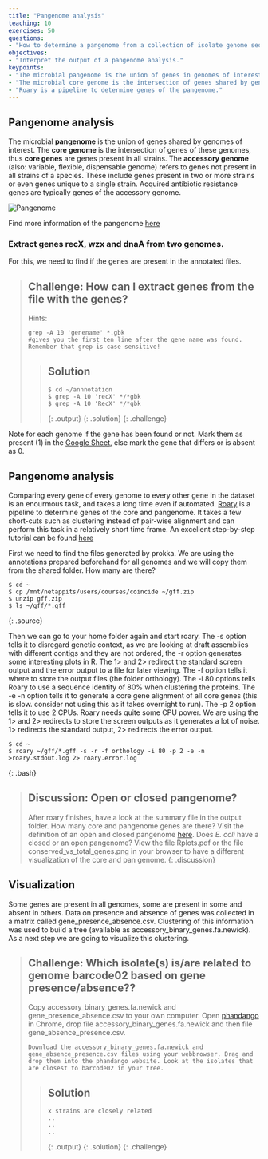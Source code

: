 ```yaml
---
title: "Pangenome analysis"
teaching: 10
exercises: 50
questions:
- "How to determine a pangenome from a collection of isolate genome sequences?"
objectives:
- "Interpret the output of a pangenome analysis."
keypoints:
- "The microbial pangenome is the union of genes in genomes of interest."
- "The microbial core genome is the intersection of genes shared by genomes of interest."
- "Roary is a pipeline to determine genes of the pangenome."
---
```




## Pangenome analysis

The microbial **pangenome** is the union of genes shared by genomes of interest. The **core genome** is the intersection of genes of these genomes, thus **core genes** are genes present in all strains. The **accessory genome** (also: variable, flexible, dispensable genome) refers to genes not present in all strains of a species. These include genes present in two or more strains or even genes unique to a single strain. Acquired antibiotic resistance genes are typically genes of the accessory genome.

![Pangenome](../fig/pan-genome-figure1-1024x398.png)


Find more information of the pangenome [here](http://www.metagenomics.wiki/pdf/definition/pangenome)

### Extract genes recX, wzx and dnaA from two genomes.

For this, we need to find if the genes are present in the annotated files.

> ## Challenge: How can I extract genes from the file with the genes?
>
> Hints:
> ~~~
> grep -A 10 'genename' *.gbk 
> #gives you the first ten line after the gene name was found. Remember that grep is case sensitive!
> ~~~
> > ## Solution
> >
> > 
> > ~~~
> > $ cd ~/annnotation
> > $ grep -A 10 'recX' */*gbk
> > $ grep -A 10 'RecX' */*gbk 
> > 
> > ~~~
> > {: .output}
> {: .solution}
{: .challenge}

Note for each genome if the gene has been found or not. Mark them as present (1) in the [Google Sheet](https://docs.google.com/spreadsheets/d/1KI0KA0Rcbg3pKrFRDKikrj4Mdo5pmV60nOodNzNtZp4/edit#gid=0), else mark the gene that differs or is absent as 0. 


## Pangenome analysis

Comparing every gene of every genome to every other gene in the dataset is an enourmous task, and takes a long time even if automated. [Roary](https://sanger-pathogens.github.io/Roary/) is a pipeline to determine genes of the core and pangenome. It takes a few short-cuts such as clustering instead of pair-wise alignment and can perform this task in a relatively short time frame. An excellent step-by-step tutorial can be found [here](https://github.com/microgenomics/tutorials/blob/master/pangenome.md)

First we need to find the files generated by prokka. We are using the annotations prepared beforehand for all genomes and we will copy them from the shared folder. How many are there?

~~~
$ cd ~
$ cp /mnt/netappits/users/courses/coincide ~/gff.zip
$ unzip gff.zip
$ ls ~/gff/*.gff
~~~
{: .source}

Then we can go to your home folder again and start roary. The -s option tells it to disregard genetic context, as we are looking at draft assemblies with different contigs and they are not ordered, the -r option generates some interesting plots in R. The 1> and 2> redirect the standard screen output and the error output to a file for later viewing. The -f option tells it where to store the output files (the folder orthology). The -i 80 options tells Roary to use a sequence identity of 80% when clustering the proteins. The -e -n option tells it to generate a core gene alignment of all core genes (this is slow. consider not using this as it takes overnight to run). The -p 2 option tells it to use 2 CPUs. Roary needs quite some CPU power. We are using the 1> and 2> redirects to store the screen outputs as it generates a lot of noise. 1> redirects the standard output, 2> redirects the error output. 

~~~
$ cd ~
$ roary ~/gff/*.gff -s -r -f orthology -i 80 -p 2 -e -n >roary.stdout.log 2> roary.error.log
~~~
{: .bash}

> ## Discussion: Open or closed pangenome?
> After roary finishes, have a look at the summary file in the output folder. How many core and pangenome genes are there? Visit the
> definition of an open and closed pangenome [here](http://www.metagenomics.wiki/pdf/definition/pangenome). 
> Does *E. coli* have a closed or an open pangenome? View the file Rplots.pdf or the file conserved_vs_total_genes.png in your browser to have a different visualization of the core and pan genome.
{: .discussion}


## Visualization

Some genes are present in all genomes, some are present in some and absent in others. Data on presence and absence of genes was collected in a matrix called gene_presence_absence.csv. Clustering of this information was used to build a tree (available as accessory_binary_genes.fa.newick). As a next step we are going to visualize this clustering.


> ## Challenge: Which isolate(s) is/are related to genome barcode02 based on gene presence/absence??
>
> Copy accessory_binary_genes.fa.newick and gene_presence_absence.csv to your own computer. 
> Open [phandango](http://jameshadfield.github.io/phandango/) in Chrome, drop file accessory_binary_genes.fa.newick and
> then file gene_absence_presence.csv. 
> ~~~
> Download the accessory_binary_genes.fa.newick and gene_absence_presence.csv files using your webbrowser. Drag and drop them into the phandango website. Look at the isolates that are closest to barcode02 in your tree. 
> ~~~
> 
> 
> > ## Solution
> >
> > 
> > ~~~
> >x strains are closely related
> > ..
> > ..
> > ..
> > ~~~
> > {: .output}
> {: .solution}
{: .challenge}
